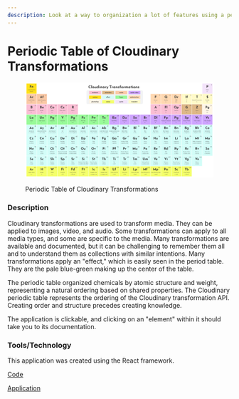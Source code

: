 ```yaml
---
description: Look at a way to organization a lot of features using a periodic table model.
---
```


# Periodic Table of Cloudinary Transformations

<figure><img src="../.gitbook/assets/period-table-cld.png" alt=""><figcaption><p>Periodic Table of Cloudinary Transformations</p></figcaption></figure>

### Description

Cloudinary transformations are used to transform media.  They can be applied to images, video, and audio. Some transformations can apply to all media types, and some are specific to the media.  Many transformations are available and documented, but it can be challenging to remember them all and to understand them as collections with similar intentions.  Many transformations apply an "effect," which is easily seen in the period table.  They are the pale blue-green making up the center of the table.&#x20;

The periodic table organized chemicals by atomic structure and weight, representing a natural ordering based on shared properties. The Cloudinary periodic table represents the ordering of the Cloudinary transformation API. Creating order and structure precedes creating knowledge.

The application is clickable, and clicking on an "element" within it should take you to its documentation.

### Tools/Technology

This application was created using the React framework.

[Code](https://github.com/rebeccapeltz/cld-periodic-table)

[Application](https://beckypeltz.online/cld-periodic-table/)


